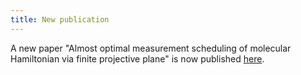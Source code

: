 ```yaml
---
title: New publication
---
```


A new paper "Almost optimal measurement scheduling of molecular Hamiltonian via finite projective plane" is now published [here](https://doi.org/10.1103/physrevresearch.6.013096).
